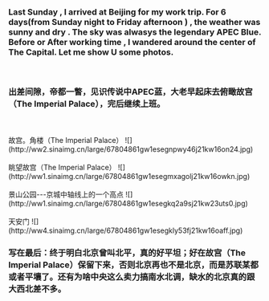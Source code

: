 <!-- 
.. link: 
.. description: 
.. tags: travel
.. date: 2015/05/23 12:16:39
.. title: work trip at Capital city(帝都一瞥)
.. slug: work-trip-at-capital-city
-->


### Last Sunday , I arrived at Beijing for my work trip. For  6 days(from Sunday night to Friday afternoon ) , the weather was sunny and dry . The sky was alwasys the legendary APEC Blue. Before  or  After working time , I wandered around the center of The Capital. Let me show U some photos.
 <br/>
 
### 出差间隙，帝都一瞥，见识传说中APEC蓝，大老早起床去俯瞰故宫（The Imperial Palace），完后继续上班。
<br/>



<br/>
故宫。角楼（The Imperial Palace）
![](http://ww2.sinaimg.cn/large/67804861gw1esegnpwy46j21kw16on24.jpg)

<br/>
<br/>
眺望故宫（The Imperial Palace）
![](http://ww1.sinaimg.cn/large/67804861gw1esegmxagolj21kw16owkn.jpg)

<br/>

<br/>
景山公园---京城中轴线上的一个高点
![](http://ww1.sinaimg.cn/large/67804861gw1esegkq2a9sj21kw23uts0.jpg)

<br/>

<br/>
天安门
![](http://ww4.sinaimg.cn/large/67804861gw1esegkly53fj21kw16oaff.jpg)

<br/>

### 写在最后：终于明白北京曾叫北平，真的好平坦；好在故宫（The Imperial Palace）保留下来，否则北京再也不是北京，而是苏联某都或者平壤了。还有为啥中央这么卖力搞南水北调，缺水的北京真的跟大西北差不多。

